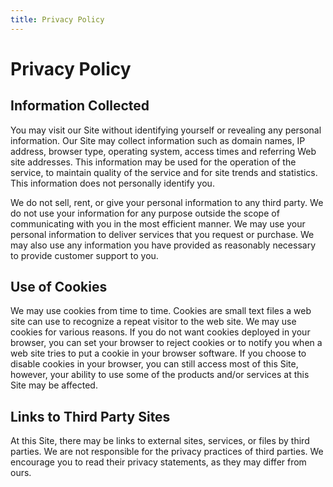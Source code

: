 ```yaml
---
title: Privacy Policy
---
```

Privacy Policy
==
## Information Collected
You may visit our Site without identifying yourself or revealing any personal information. Our Site may collect information such as domain names, IP address, browser type, operating system, access times and referring Web site addresses. This information may be used for the operation of the service, to maintain quality of the service and for site trends and statistics. This information does not personally identify you.

We do not sell, rent, or give your personal information to any third party. We do not use your information for any purpose outside the scope of communicating with you in the most efficient manner. We may use your personal information to deliver services that you request or purchase. We may also use any information you have provided as reasonably necessary to provide customer support to you.

## Use of Cookies
We may use cookies from time to time. Cookies are small text files a web site can use to recognize a repeat visitor to the web site. We may use cookies for various reasons. If you do not want cookies deployed in your browser, you can set your browser to reject cookies or to notify you when a web site tries to put a cookie in your browser software. If you choose to disable cookies in your browser, you can still access most of this Site, however, your ability to use some of the products and/or services at this Site may be affected.

## Links to Third Party Sites
At this Site, there may be links to external sites, services, or files by third parties. We are not responsible for the privacy practices of third parties. We encourage you to read their privacy statements, as they may differ from ours.